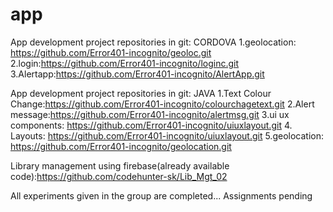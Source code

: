 # app
App development project repositories in git:
CORDOVA
1.geolocation: https://github.com/Error401-incognito/geoloc.git
2.login:https://github.com/Error401-incognito/loginc.git
3.Alertapp:https://github.com/Error401-incognito/AlertApp.git


App development project repositories in git:
JAVA
1.Text Colour Change:https://github.com/Error401-incognito/colourchagetext.git
2.Alert message:https://github.com/Error401-incognito/alertmsg.git
3.ui ux components: https://github.com/Error401-incognito/uiuxlayout.git
4. Layouts: https://github.com/Error401-incognito/uiuxlayout.git
5.geolocation: https://github.com/Error401-incognito/geolocation.git

Library management using firebase(already available code):https://github.com/codehunter-sk/Lib_Mgt_02





All experiments given in the group are completed... Assignments pending
